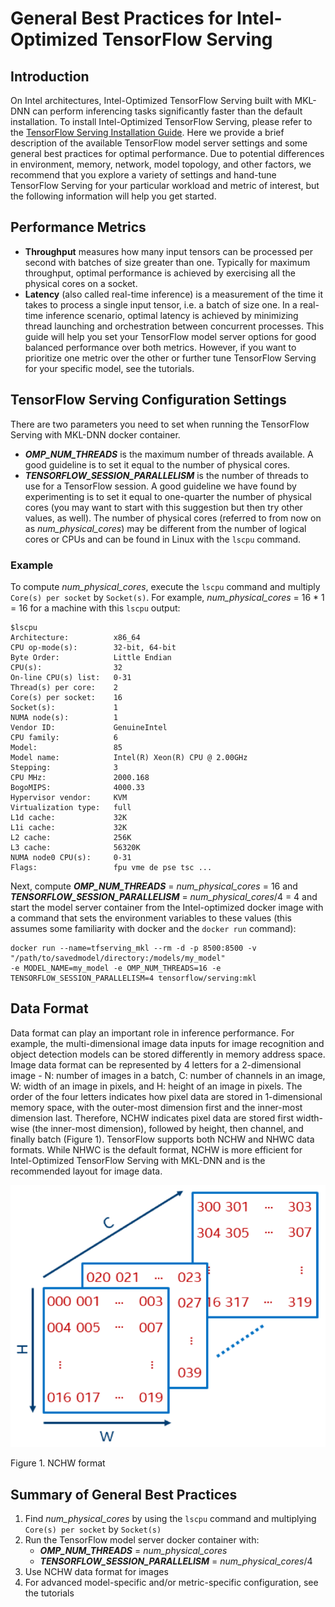 # General Best Practices for Intel-Optimized TensorFlow Serving

## Introduction

On Intel architectures, Intel-Optimized TensorFlow Serving built with MKL-DNN can perform inferencing tasks significantly faster than the default installation.
To install Intel-Optimized TensorFlow Serving, please refer to the [TensorFlow Serving Installation Guide](InstallationGuide.md).
Here we provide a brief description of the available TensorFlow model server settings and some general best practices for optimal performance.
Due to potential differences in environment, memory, network, model topology, and other factors,
we recommend that you explore a variety of settings and hand-tune TensorFlow Serving for your particular workload and metric of interest,
but the following information will help you get started.

## Performance Metrics

* **Throughput** measures how many input tensors can be processed per second with batches of size greater than one.
Typically for maximum throughput, optimal performance is achieved by exercising all the physical cores on a socket.
* **Latency** (also called real-time inference) is a measurement of the time it takes to process a single input tensor, i.e. a batch of size one.
In a real-time inference scenario, optimal latency is achieved by minimizing thread launching and orchestration between concurrent processes.
This guide will help you set your TensorFlow model server options for good balanced performance over both metrics.
However, if you want to prioritize one metric over the other or further tune TensorFlow Serving for your specific model, see the tutorials.

## TensorFlow Serving Configuration Settings

There are two parameters you need to set when running the TensorFlow Serving with MKL-DNN docker container.
* ***OMP_NUM_THREADS*** is the maximum number of threads available. A good guideline is to set it equal to the number of physical cores.
* ***TENSORFLOW_SESSION_PARALLELISM*** is the number of threads to use for a TensorFlow session.
A good guideline we have found by experimenting is to set it equal to one-quarter the number of physical cores
(you may want to start with this suggestion but then try other values, as well).
The number of physical cores (referred to from now on as *num_physical_cores*) may be different from the number of logical cores or CPUs and can be found in Linux with the `lscpu` command.

### Example

To compute *num_physical_cores*, execute the `lscpu` command and multiply `Core(s) per socket` by `Socket(s)`.
For example, *num_physical_cores* = 16 * 1 = 16 for a machine with this `lscpu` output:
```
$lscpu
Architecture:          x86_64
CPU op-mode(s):        32-bit, 64-bit
Byte Order:            Little Endian
CPU(s):                32
On-line CPU(s) list:   0-31
Thread(s) per core:    2
Core(s) per socket:    16
Socket(s):             1
NUMA node(s):          1
Vendor ID:             GenuineIntel
CPU family:            6
Model:                 85
Model name:            Intel(R) Xeon(R) CPU @ 2.00GHz
Stepping:              3
CPU MHz:               2000.168
BogoMIPS:              4000.33
Hypervisor vendor:     KVM
Virtualization type:   full
L1d cache:             32K
L1i cache:             32K
L2 cache:              256K
L3 cache:              56320K
NUMA node0 CPU(s):     0-31
Flags:                 fpu vme de pse tsc ...
```
Next, compute ***OMP_NUM_THREADS*** = *num_physical_cores* = 16 and ***TENSORFLOW_SESSION_PARALLELISM*** = *num_physical_cores*/4 = 4
and start the model server container from the Intel-optimized docker image with a command that sets the environment variables to these values
(this assumes some familiarity with docker and the `docker run` command):
```
docker run --name=tfserving_mkl --rm -d -p 8500:8500 -v "/path/to/savedmodel/directory:/models/my_model"
-e MODEL_NAME=my_model -e OMP_NUM_THREADS=16 -e TENSORFLOW_SESSION_PARALLELISM=4 tensorflow/serving:mkl
```

## Data Format

Data format can play an important role in inference performance. For example, the multi-dimensional image data inputs for image recognition and object detection models can be stored differently in memory address space.
Image data format can be represented by 4 letters for a 2-dimensional image - N: number of images in a batch, C: number of channels in an image, W: width of an image in pixels, and H: height of an image in pixels.
The order of the four letters indicates how pixel data are stored in 1-dimensional memory space, with the outer-most dimension first and the inner-most dimension last.
Therefore, NCHW indicates pixel data are stored first width-wise (the inner-most dimension), followed by height, then channel, and finally batch (Figure 1).
TensorFlow supports both NCHW and NHWC data formats. While NHWC is the default format, NCHW is more efficient for Intel-Optimized TensorFlow Serving with MKL-DNN and is the recommended layout for image data.

![NCHW format](../../images/nchw.png)

Figure 1. NCHW format

## Summary of General Best Practices

1. Find *num_physical_cores* by using the `lscpu` command and multiplying `Core(s) per socket` by `Socket(s)`
2. Run the TensorFlow model server docker container with:
    - ***OMP_NUM_THREADS*** = *num_physical_cores*
    - ***TENSORFLOW_SESSION_PARALLELISM*** = *num_physical_cores*/4
3. Use NCHW data format for images
4. For advanced model-specific and/or metric-specific configuration, see the tutorials
